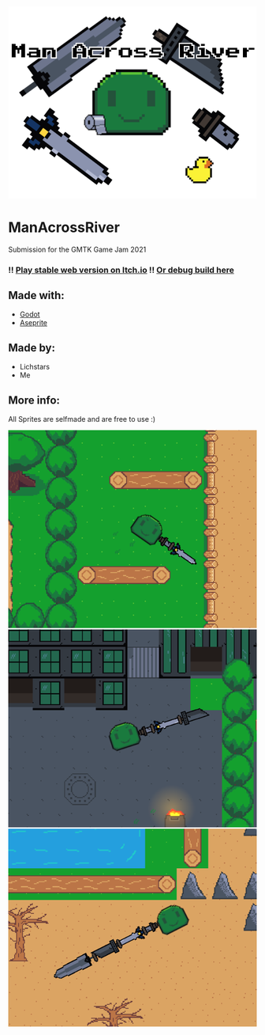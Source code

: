 ![cover](https://raw.githubusercontent.com/wladi0097/ManAcrossRiver/main/misc/cover.png)

# ManAcrossRiver
Submission for the GMTK Game Jam 2021


### !! [Play stable web version on Itch.io](https://itch.io/jam/gmtk-2021/rate/1080941) !! [Or debug build here](https://wladi0097.github.io/ManAcrossRiver/index.html) 

## Made with:
* [Godot](https://github.com/godotengine/godot)
* [Aseprite](https://github.com/aseprite/aseprite)

## Made by:
* Lichstars
* Me

## More info:
All Sprites are selfmade and are free to use :)

![inGame](https://raw.githubusercontent.com/wladi0097/ManAcrossRiver/main/misc/inGame1.png)
![inGame](https://raw.githubusercontent.com/wladi0097/ManAcrossRiver/main/misc/inGame2.png)
![inGame](https://raw.githubusercontent.com/wladi0097/ManAcrossRiver/main/misc/inGame3.png)
